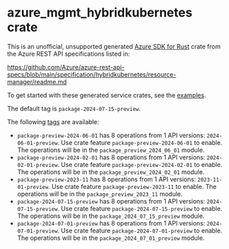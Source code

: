 # azure_mgmt_hybridkubernetes crate

This is an unofficial, unsupported generated [Azure SDK for Rust](https://github.com/Azure/azure-sdk-for-rust/tree/legacy) crate from the Azure REST API specifications listed in:

https://github.com/Azure/azure-rest-api-specs/blob/main/specification/hybridkubernetes/resource-manager/readme.md

To get started with these generated service crates, see the [examples](https://github.com/Azure/azure-sdk-for-rust/blob/legacy/services/README.md#examples).

The default tag is `package-2024-07-15-preview`.

The following [tags](https://github.com/Azure/azure-sdk-for-rust/blob/legacy/services/tags.md) are available:

- `package-preview-2024-06-01` has 8 operations from 1 API versions: `2024-06-01-preview`. Use crate feature `package-preview-2024-06-01` to enable. The operations will be in the `package_preview_2024_06_01` module.
- `package-preview-2024-02-01` has 8 operations from 1 API versions: `2024-02-01-preview`. Use crate feature `package-preview-2024-02-01` to enable. The operations will be in the `package_preview_2024_02_01` module.
- `package-preview-2023-11` has 8 operations from 1 API versions: `2023-11-01-preview`. Use crate feature `package-preview-2023-11` to enable. The operations will be in the `package_preview_2023_11` module.
- `package-2024-07-15-preview` has 8 operations from 1 API versions: `2024-07-15-preview`. Use crate feature `package-2024-07-15-preview` to enable. The operations will be in the `package_2024_07_15_preview` module.
- `package-2024-07-01-preview` has 8 operations from 1 API versions: `2024-07-01-preview`. Use crate feature `package-2024-07-01-preview` to enable. The operations will be in the `package_2024_07_01_preview` module.